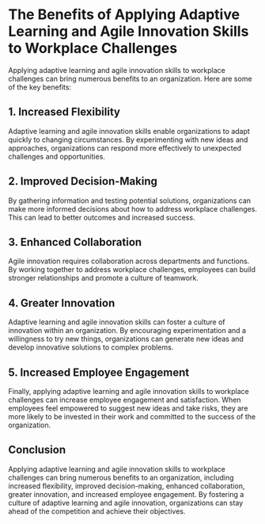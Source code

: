 The Benefits of Applying Adaptive Learning and Agile Innovation Skills to Workplace Challenges
==========================================================================================

Applying adaptive learning and agile innovation skills to workplace challenges can bring numerous benefits to an organization. Here are some of the key benefits:

## 1. Increased Flexibility

Adaptive learning and agile innovation skills enable organizations to adapt quickly to changing circumstances. By experimenting with new ideas and approaches, organizations can respond more effectively to unexpected challenges and opportunities.

## 2. Improved Decision-Making

By gathering information and testing potential solutions, organizations can make more informed decisions about how to address workplace challenges. This can lead to better outcomes and increased success.

## 3. Enhanced Collaboration

Agile innovation requires collaboration across departments and functions. By working together to address workplace challenges, employees can build stronger relationships and promote a culture of teamwork.

## 4. Greater Innovation

Adaptive learning and agile innovation skills can foster a culture of innovation within an organization. By encouraging experimentation and a willingness to try new things, organizations can generate new ideas and develop innovative solutions to complex problems.

## 5. Increased Employee Engagement

Finally, applying adaptive learning and agile innovation skills to workplace challenges can increase employee engagement and satisfaction. When employees feel empowered to suggest new ideas and take risks, they are more likely to be invested in their work and committed to the success of the organization.

Conclusion
----------

Applying adaptive learning and agile innovation skills to workplace challenges can bring numerous benefits to an organization, including increased flexibility, improved decision-making, enhanced collaboration, greater innovation, and increased employee engagement. By fostering a culture of adaptive learning and agile innovation, organizations can stay ahead of the competition and achieve their objectives.
